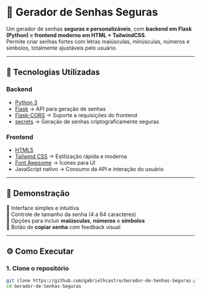 # 🔐 Gerador de Senhas Seguras

Um gerador de senhas **seguras e personalizáveis**, com **backend em Flask (Python)** e **frontend moderno em HTML + TailwindCSS**.  
Permite criar senhas fortes com letras maiúsculas, minúsculas, números e símbolos, totalmente ajustáveis pelo usuário.

---

## 🚀 Tecnologias Utilizadas

### Backend
- [Python 3](https://www.python.org/)
- [Flask](https://flask.palletsprojects.com/) → API para geração de senhas
- [Flask-CORS](https://flask-cors.readthedocs.io/) → Suporte a requisições do frontend
- [secrets](https://docs.python.org/3/library/secrets.html) → Geração de senhas criptograficamente seguras

### Frontend
- [HTML5](https://developer.mozilla.org/pt-BR/docs/Web/HTML)
- [Tailwind CSS](https://tailwindcss.com/) → Estilização rápida e moderna
- [Font Awesome](https://fontawesome.com/) → Ícones para UI
- JavaScript nativo → Consumo da API e interação do usuário

---

## 📸 Demonstração

🔹 Interface simples e intuitiva  
🔹 Controle de tamanho da senha (4 a 64 caracteres)  
🔹 Opções para incluir **maiúsculas**, **números** e **símbolos**  
🔹 Botão de **copiar senha** com feedback visual  

---

## ⚙️ Como Executar

### 1. Clone o repositório
```bash
git clone https://github.com/gabrielhcastro/Gerador-de-Senhas-Seguras.git
cd Gerador-de-Senhas-Seguras

